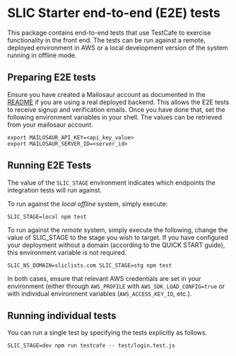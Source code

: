 # SLIC Starter end-to-end (E2E) tests

This package contains end-to-end tests that use TestCafe to exercise functionality in the front end. The tests can be run against a remote, deployed environment in AWS or a local development version of the system running in offline mode.

## Preparing E2E tests

Ensure you have created a Mailosaur account as documented in the [README](../README.md) if you are using a real deployed backend. This allows the E2E tests to receive signup and verification emails. Once you have done that, set the following environment variables in your shell. The values can be retrieved from your mailosaur account.

```
export MAILOSAUR_API_KEY=<api_key_value>
export MAILOSAUR_SERVER_ID=<server_id>
```

## Running E2E Tests

The value of the `SLIC_STAGE` environment indicates which endpoints the integration tests will run against.

To run against the _local offline_ system, simply execute:

```
SLIC_STAGE=local npm test
```

To run against the _remote_ system, simply execute the following, change the value of SLIC_STAGE to the stage you wish to target. If you have configured your deployment without a domain (according to the QUICK START guide), this environment variable is not required.

```
SLIC_NS_DOMAIN=sliclists.com SLIC_STAGE=stg npm test
```

In both cases, ensure that relevant AWS credentials are set in your environment (either through `AWS_PROFILE` with `AWS_SDK_LOAD_CONFIG=true` or with individual environment variables (`AWS_ACCESS_KEY_ID`, etc.).

## Running individual tests

You can run a single test by specifying the tests explicitly as follows.

```
SLIC_STAGE=dev npm run testcafe -- test/login.test.js
```